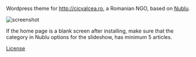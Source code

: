 Wordpress theme for http://cicvalcea.ro, a Romanian NGO, based on [Nublu](http://www.blogohblog.com/wordpress-theme-nublu/).

![screenshot](https://github.com/palcu/cicvalcea_v2/raw/master/screenshots/s1_cicvalcea.png)

If the home page is a blank screen after installing, make sure that the category in Nublu options for the slideshow, has minimum 5 articles.

[License](http://wordpress.org/about/gpl/)
